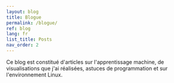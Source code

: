 ```yaml
---
layout: blog
title: Blogue
permalink: /blogue/
ref: blog
lang: fr
list_title: Posts
nav_order: 2
---
```


Ce blog est constitué d'articles sur l'apprentissage machine, de visualisations que j'ai réalisées, astuces de programmation et sur l'environnement Linux.
